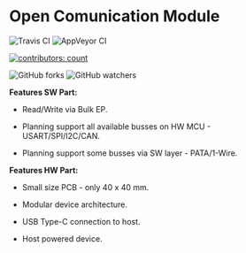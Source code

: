 # Open Comunication Module
![Travis CI](https://img.shields.io/travis/com/M0nteCarl0/OpenComunicationModule.svg?style=flat-square&label=Device+FW+Bulid)
![AppVeyor CI](https://ci.appveyor.com/api/projects/status/github/M0nteCarl0/OpenComunicationModule?svg=true&passingText=Host%20SW%20Bulid-%20OK)

[![contributors: count](https://img.shields.io/badge/contributors-welcome-brightgreen.svg?style=flat-square)](https://github.com/M0nteCarl0/OpenComunicationModule)

![GitHub forks](https://img.shields.io/github/forks/M0nteCarl0/OpenComunicationModule.svg?label=Fork&style=flat-square)
![GitHub watchers](https://img.shields.io/github/watchers/M0nteCarl0/OpenComunicationModule.svg?label=watch&style=flat-square)

**Features SW Part:**

* Read/Write via Bulk EP.

* Planning support all available busses on HW MCU - USART/SPI/I2C/CAN.

* Planning support some busses via SW layer - PATA/1-Wire.


**Features HW Part:**

* Small size PCB - only 40 x 40 mm.

* Modular device architecture.

* USB Type-C connection to host.

* Host powered device.


